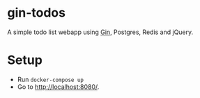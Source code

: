 # gin-todos

A simple todo list webapp using [Gin](https://github.com/gin-gonic/gin), Postgres, Redis and jQuery.

# Setup

- Run `docker-compose up`
- Go to [http://localhost:8080/](http://localhost:8080/).
